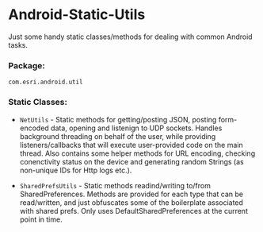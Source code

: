 Android-Static-Utils
====================

Just some handy static classes/methods for dealing with common Android tasks.

### Package:
`com.esri.android.util`

### Static Classes:

* `NetUtils` - Static methods for getting/posting JSON, posting form-encoded data, opening and listenign to UDP sockets.  Handles background threading on behalf of the user, while providing listeners/callbacks that will execute user-provided code on the main thread.  Also contains some helper methods for URL encoding, checking conenctivity status on the device and generating random Strings (as non-unique IDs for Http logs etc.).

* `SharedPrefsUtils` - Static methods readind/writing to/from SharedPreferences. Methods are provided for each type that can be read/written, and just obfuscates some of the boilerplate associated with shared prefs. Only uses DefaultSharedPreferences at the current point in time.
